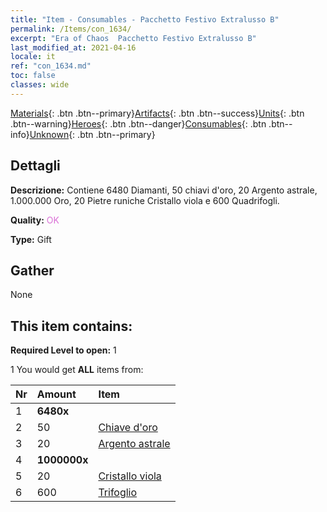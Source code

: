 ```yaml
---
title: "Item - Consumables - Pacchetto Festivo Extralusso B"
permalink: /Items/con_1634/
excerpt: "Era of Chaos  Pacchetto Festivo Extralusso B"
last_modified_at: 2021-04-16
locale: it
ref: "con_1634.md"
toc: false
classes: wide
---
```

 [Materials](/it/Items/){: .btn .btn--primary}[Artifacts](/it/Items/Artifacts/){: .btn .btn--success}[Units](/it/Items/Units/){: .btn .btn--warning}[Heroes](/it/Items/Heroes/){: .btn .btn--danger}[Consumables](/it/Items/Consumables/){: .btn .btn--info}[Unknown](/it/Items/Unknown/){: .btn .btn--primary}

## Dettagli
 **Descrizione:** Contiene 6480 Diamanti, 50 chiavi d'oro, 20 Argento astrale, 1.000.000 Oro, 20 Pietre runiche Cristallo viola e 600 Quadrifogli.

 **Quality:** <span style="color: #DA70D6">OK</span>

 **Type:** Gift

## Gather

  None

## This item contains:

 **Required Level to open:** 1

 1 You would get **ALL** items  from:

  | Nr | Amount |     Item    |
  |:---|:-------|:------------|
  | 1 |  **6480x** | <i class="fas fa-gem"/> |  | 
  | 2 | 50 | [Chiave d'oro](/it/Items/con_783/) |  | 
  | 3 | 20 | [Argento astrale](/it/Items/con_969/) |  | 
  | 4 |  **1000000x** | <i class="fas fa-coins"/> |  | 
  | 5 | 20 | [Cristallo viola](/it/Items/con_720/) |  | 
  | 6 | 600 | [Trifoglio](/it/Items/con_537/) |  | 
